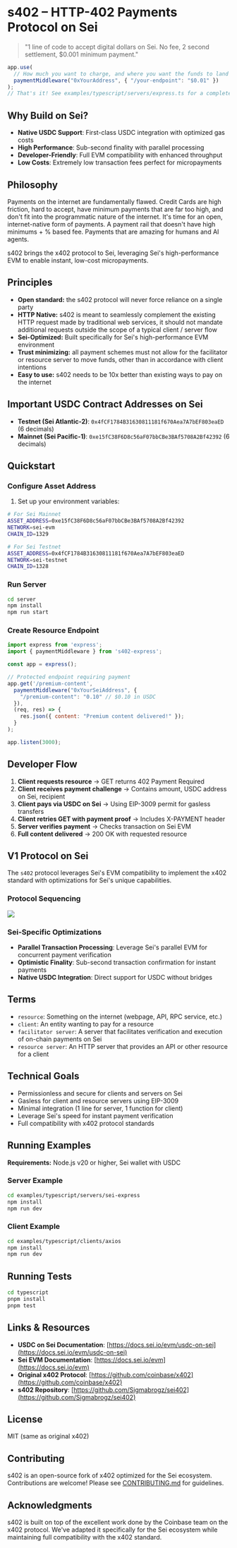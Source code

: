 # s402 – HTTP-402 Payments Protocol on Sei

> "1 line of code to accept digital dollars on Sei. No fee, 2 second settlement, $0.001 minimum payment."

```typescript
app.use(
  // How much you want to charge, and where you want the funds to land
  paymentMiddleware("0xYourAddress", { "/your-endpoint": "$0.01" })
);
// That's it! See examples/typescript/servers/express.ts for a complete example on Sei EVM.
```

## Why Build on Sei?

- **Native USDC Support**: First-class USDC integration with optimized gas costs
- **High Performance**: Sub-second finality with parallel processing
- **Developer-Friendly**: Full EVM compatibility with enhanced throughput
- **Low Costs**: Extremely low transaction fees perfect for micropayments

## Philosophy

Payments on the internet are fundamentally flawed. Credit Cards are high friction, hard to accept, have minimum payments that are far too high, and don't fit into the programmatic nature of the internet.
It's time for an open, internet-native form of payments. A payment rail that doesn't have high minimums + % based fee. Payments that are amazing for humans and AI agents.

s402 brings the x402 protocol to Sei, leveraging Sei's high-performance EVM to enable instant, low-cost micropayments.

## Principles

- **Open standard:** the s402 protocol will never force reliance on a single party
- **HTTP Native:** s402 is meant to seamlessly complement the existing HTTP request made by traditional web services, it should not mandate additional requests outside the scope of a typical client / server flow
- **Sei-Optimized:** Built specifically for Sei's high-performance EVM environment
- **Trust minimizing:** all payment schemes must not allow for the facilitator or resource server to move funds, other than in accordance with client intentions
- **Easy to use:** s402 needs to be 10x better than existing ways to pay on the internet

## Important USDC Contract Addresses on Sei

- **Testnet (Sei Atlantic-2)**: `0x4fCF1784B31630811181f670Aea7A7bEF803eaED` (6 decimals)
- **Mainnet (Sei Pacific-1)**: `0xe15fC38F6D8c56aF07bbCBe3BAf5708A2Bf42392` (6 decimals)

## Quickstart

### Configure Asset Address

1. Set up your environment variables:
```bash
# For Sei Mainnet
ASSET_ADDRESS=0xe15fC38F6D8c56aF07bbCBe3BAf5708A2Bf42392
NETWORK=sei-evm
CHAIN_ID=1329

# For Sei Testnet
ASSET_ADDRESS=0x4fCF1784B31630811181f670Aea7A7bEF803eaED
NETWORK=sei-testnet
CHAIN_ID=1328
```

### Run Server

```bash
cd server
npm install
npm run start
```

### Create Resource Endpoint

```javascript
import express from 'express';
import { paymentMiddleware } from 's402-express';

const app = express();

// Protected endpoint requiring payment
app.get('/premium-content', 
  paymentMiddleware("0xYourSeiAddress", { 
    "/premium-content": "0.10" // $0.10 in USDC
  }),
  (req, res) => {
    res.json({ content: "Premium content delivered!" });
  }
);

app.listen(3000);
```

## Developer Flow

1. **Client requests resource** → GET returns 402 Payment Required
2. **Client receives payment challenge** → Contains amount, USDC address on Sei, recipient
3. **Client pays via USDC on Sei** → Using EIP-3009 permit for gasless transfers
4. **Client retries GET with payment proof** → Includes X-PAYMENT header
5. **Server verifies payment** → Checks transaction on Sei EVM
6. **Full content delivered** → 200 OK with requested resource

## V1 Protocol on Sei

The `s402` protocol leverages Sei's EVM compatibility to implement the x402 standard with optimizations for Sei's unique capabilities.

### Protocol Sequencing

![](./static/x402-protocol-flow.png)

### Sei-Specific Optimizations

- **Parallel Transaction Processing**: Leverage Sei's parallel EVM for concurrent payment verification
- **Optimistic Finality**: Sub-second transaction confirmation for instant payments
- **Native USDC Integration**: Direct support for USDC without bridges

## Terms

- `resource`: Something on the internet (webpage, API, RPC service, etc.)
- `client`: An entity wanting to pay for a resource
- `facilitator server`: A server that facilitates verification and execution of on-chain payments on Sei
- `resource server`: An HTTP server that provides an API or other resource for a client

## Technical Goals

- Permissionless and secure for clients and servers on Sei
- Gasless for client and resource servers using EIP-3009
- Minimal integration (1 line for server, 1 function for client)
- Leverage Sei's speed for instant payment verification
- Full compatibility with x402 protocol standards

## Running Examples

**Requirements:** Node.js v20 or higher, Sei wallet with USDC

### Server Example

```bash
cd examples/typescript/servers/sei-express
npm install
npm run dev
```

### Client Example

```bash
cd examples/typescript/clients/axios
npm install
npm run dev
```

## Running Tests

```bash
cd typescript
pnpm install
pnpm test
```

## Links & Resources

- **USDC on Sei Documentation**: [https://docs.sei.io/evm/usdc-on-sei](https://docs.sei.io/evm/usdc-on-sei)
- **Sei EVM Documentation**: [https://docs.sei.io/evm](https://docs.sei.io/evm)
- **Original x402 Protocol**: [https://github.com/coinbase/x402](https://github.com/coinbase/x402)
- **s402 Repository**: [https://github.com/Sigmabrogz/sei402](https://github.com/Sigmabrogz/sei402)

## License

MIT (same as original x402)

## Contributing

s402 is an open-source fork of x402 optimized for the Sei ecosystem. Contributions are welcome! Please see [CONTRIBUTING.md](./CONTRIBUTING.md) for guidelines.

## Acknowledgments

s402 is built on top of the excellent work done by the Coinbase team on the x402 protocol. We've adapted it specifically for the Sei ecosystem while maintaining full compatibility with the x402 standard.



